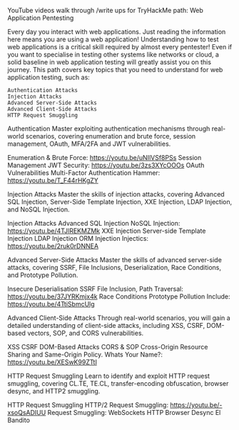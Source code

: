 YouTube videos walk through /write ups for TryHackMe path: Web Application Pentesting

Every day you interact with web applications. Just reading the information here means you are using a web application! Understanding how to test web applications is a critical skill required by almost every pentester! Even if you want to specialise in testing other systems like networks or cloud, a solid baseline in web application testing will greatly assist you on this journey. This path covers key topics that you need to understand for web application testing, such as:

    Authentication Attacks
    Injection Attacks
    Advanced Server-Side Attacks
    Advanced Client-Side Attacks
    HTTP Request Smuggling

Authentication
Master exploiting authentication mechanisms through real-world scenarios, covering enumeration and brute force, session management, OAuth, MFA/2FA and JWT vulnerabilities.

Enumeration & Brute Force: https://youtu.be/uNIlVSf8PSs
Session Management
JWT Security: https://youtu.be/3zs3XYcOOOs
OAuth Vulnerabilities
Multi-Factor Authentication
Hammer: https://youtu.be/T_F44rHKgZY

Injection Attacks
Master the skills of injection attacks, covering Advanced SQL Injection, Server-Side Template Injection, XXE Injection, LDAP Injection, and NoSQL Injection.

Injection Attacks
Advanced SQL Injection
NoSQL Injection: https://youtu.be/4TJlREKMZMk
XXE Injection
Server-side Template Injection
LDAP Injection
ORM Injection
Injectics: https://youtu.be/2ruk0rDNNEA

Advanced Server-Side Attacks
Master the skills of advanced server-side attacks, covering SSRF, File Inclusions, Deserialization, Race Conditions, and Prototype Pollution.

Insecure Deserialisation
SSRF
File Inclusion, Path Traversal: https://youtu.be/37JYRKmjx4k
Race Conditions
Prototype Pollution
Include: https://youtu.be/4TtiSbmcUlg

Advanced Client-Side Attacks
Through real-world scenarios, you will gain a detailed understanding of client-side attacks, including XSS, CSRF, DOM-based vectors, SOP, and CORS vulnerabilities.

XSS
CSRF
DOM-Based Attacks
CORS & SOP
Cross-Origin Resource Sharing and Same-Origin Policy.
Whats Your Name?: https://youtu.be/XESwK99ZTtI

HTTP Request Smuggling
Learn to identify and exploit HTTP request smuggling, covering CL.TE, TE.CL, transfer-encoding obfuscation, browser desync, and HTTP2 smuggling.

HTTP Request Smuggling
HTTP/2 Request Smuggling: https://youtu.be/-xsoQsADIUU
Request Smuggling: WebSockets
HTTP Browser Desync
El Bandito


